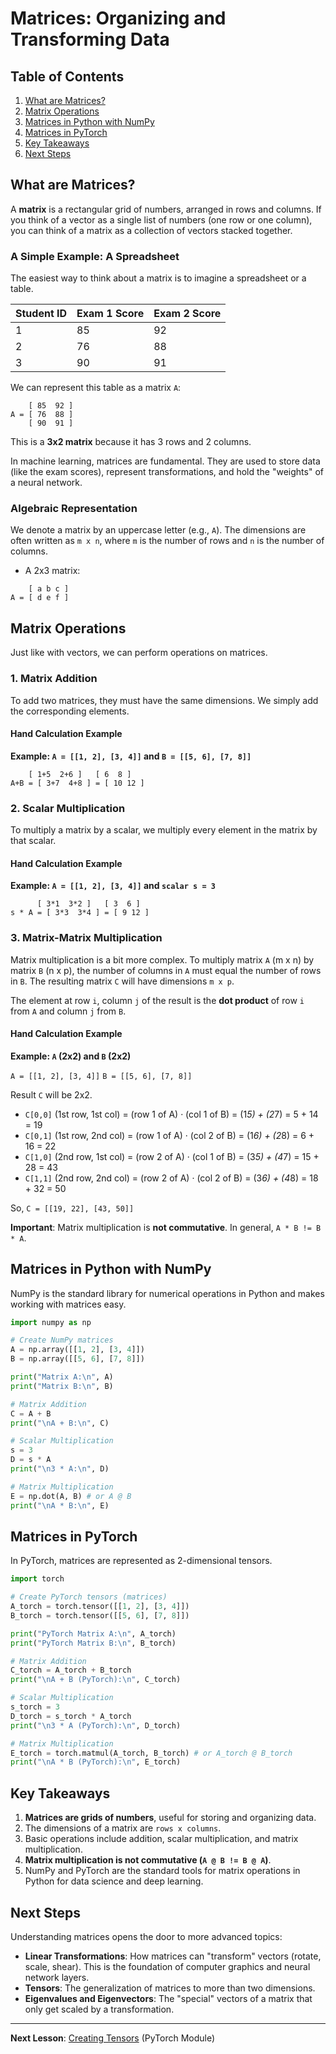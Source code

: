 # Matrices: Organizing and Transforming Data

## Table of Contents
1. [What are Matrices?](#what-are-matrices)
2. [Matrix Operations](#matrix-operations)
3. [Matrices in Python with NumPy](#matrices-in-python-with-numpy)
4. [Matrices in PyTorch](#matrices-in-pytorch)
5. [Key Takeaways](#key-takeaways)
6. [Next Steps](#next-steps)

## What are Matrices?

A **matrix** is a rectangular grid of numbers, arranged in rows and columns. If you think of a vector as a single list of numbers (one row or one column), you can think of a matrix as a collection of vectors stacked together.

### A Simple Example: A Spreadsheet

The easiest way to think about a matrix is to imagine a spreadsheet or a table.

| Student ID | Exam 1 Score | Exam 2 Score |
|------------|--------------|--------------|
| 1          | 85           | 92           |
| 2          | 76           | 88           |
| 3          | 90           | 91           |

We can represent this table as a matrix `A`:

```
    [ 85  92 ]
A = [ 76  88 ]
    [ 90  91 ]
```

This is a **3x2 matrix** because it has 3 rows and 2 columns.

In machine learning, matrices are fundamental. They are used to store data (like the exam scores), represent transformations, and hold the "weights" of a neural network.

### Algebraic Representation

We denote a matrix by an uppercase letter (e.g., `A`). The dimensions are often written as `m x n`, where `m` is the number of rows and `n` is the number of columns.

- A 2x3 matrix:
```
    [ a b c ]
A = [ d e f ]
```

## Matrix Operations

Just like with vectors, we can perform operations on matrices.

### 1. Matrix Addition

To add two matrices, they must have the same dimensions. We simply add the corresponding elements.

#### Hand Calculation Example

**Example: `A = [[1, 2], [3, 4]]` and `B = [[5, 6], [7, 8]]`**

```
    [ 1+5  2+6 ]   [ 6  8 ]
A+B = [ 3+7  4+8 ] = [ 10 12 ]
```

### 2. Scalar Multiplication

To multiply a matrix by a scalar, we multiply every element in the matrix by that scalar.

#### Hand Calculation Example

**Example: `A = [[1, 2], [3, 4]]` and `scalar s = 3`**

```
      [ 3*1  3*2 ]   [ 3  6 ]
s * A = [ 3*3  3*4 ] = [ 9 12 ]
```

### 3. Matrix-Matrix Multiplication

Matrix multiplication is a bit more complex. To multiply matrix `A` (m x n) by matrix `B` (n x p), the number of columns in `A` must equal the number of rows in `B`. The resulting matrix `C` will have dimensions `m x p`.

The element at row `i`, column `j` of the result is the **dot product** of row `i` from `A` and column `j` from `B`.

#### Hand Calculation Example

**Example: `A` (2x2) and `B` (2x2)**

`A = [[1, 2], [3, 4]]`
`B = [[5, 6], [7, 8]]`

Result `C` will be 2x2.

- `C[0,0]` (1st row, 1st col) = (row 1 of A) · (col 1 of B) = (1*5) + (2*7) = 5 + 14 = 19
- `C[0,1]` (1st row, 2nd col) = (row 1 of A) · (col 2 of B) = (1*6) + (2*8) = 6 + 16 = 22
- `C[1,0]` (2nd row, 1st col) = (row 2 of A) · (col 1 of B) = (3*5) + (4*7) = 15 + 28 = 43
- `C[1,1]` (2nd row, 2nd col) = (row 2 of A) · (col 2 of B) = (3*6) + (4*8) = 18 + 32 = 50

So, `C = [[19, 22], [43, 50]]`

**Important**: Matrix multiplication is **not commutative**. In general, `A * B != B * A`.

## Matrices in Python with NumPy

NumPy is the standard library for numerical operations in Python and makes working with matrices easy.

```python
import numpy as np

# Create NumPy matrices
A = np.array([[1, 2], [3, 4]])
B = np.array([[5, 6], [7, 8]])

print("Matrix A:\n", A)
print("Matrix B:\n", B)

# Matrix Addition
C = A + B
print("\nA + B:\n", C)

# Scalar Multiplication
s = 3
D = s * A
print("\n3 * A:\n", D)

# Matrix Multiplication
E = np.dot(A, B) # or A @ B
print("\nA * B:\n", E)
```

## Matrices in PyTorch

In PyTorch, matrices are represented as 2-dimensional tensors.

```python
import torch

# Create PyTorch tensors (matrices)
A_torch = torch.tensor([[1, 2], [3, 4]])
B_torch = torch.tensor([[5, 6], [7, 8]])

print("PyTorch Matrix A:\n", A_torch)
print("PyTorch Matrix B:\n", B_torch)

# Matrix Addition
C_torch = A_torch + B_torch
print("\nA + B (PyTorch):\n", C_torch)

# Scalar Multiplication
s_torch = 3
D_torch = s_torch * A_torch
print("\n3 * A (PyTorch):\n", D_torch)

# Matrix Multiplication
E_torch = torch.matmul(A_torch, B_torch) # or A_torch @ B_torch
print("\nA * B (PyTorch):\n", E_torch)
```

## Key Takeaways

1.  **Matrices are grids of numbers**, useful for storing and organizing data.
2.  The dimensions of a matrix are `rows x columns`.
3.  Basic operations include addition, scalar multiplication, and matrix multiplication.
4.  **Matrix multiplication is not commutative (`A @ B != B @ A`)**.
5.  NumPy and PyTorch are the standard tools for matrix operations in Python for data science and deep learning.

## Next Steps

Understanding matrices opens the door to more advanced topics:
- **Linear Transformations**: How matrices can "transform" vectors (rotate, scale, shear). This is the foundation of computer graphics and neural network layers.
- **Tensors**: The generalization of matrices to more than two dimensions.
- **Eigenvalues and Eigenvectors**: The "special" vectors of a matrix that only get scaled by a transformation.

---

**Next Lesson**: [Creating Tensors](../03_pytorch_fundamentals/01_creating_tensors.md) (PyTorch Module)

